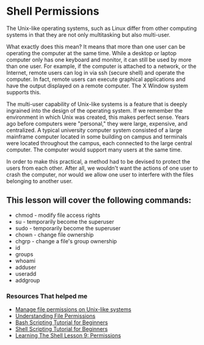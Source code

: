 # Shell Permissions


The Unix-like operating systems, such as Linux differ from other computing systems in that they are not only multitasking but also multi-user.

What exactly does this mean? It means that more than one user can be operating the computer at the same time. While a desktop or laptop computer only has one keyboard and monitor, it can still be used by more than one user. For example, if the computer is attached to a network, or the Internet, remote users can log in via ssh (secure shell) and operate the computer. In fact, remote users can execute graphical applications and have the output displayed on a remote computer. The X Window system supports this.

The multi-user capability of Unix-like systems is a feature that is deeply ingrained into the design of the operating system. If we remember the environment in which Unix was created, this makes perfect sense. Years ago before computers were "personal," they were large, expensive, and centralized. A typical university computer system consisted of a large mainframe computer located in some building on campus and terminals were located throughout the campus, each connected to the large central computer. The computer would support many users at the same time.

In order to make this practical, a method had to be devised to protect the users from each other. After all, we wouldn't want the actions of one user to crash the computer, nor would we allow one user to interfere with the files belonging to another user.
 
##  This lesson will cover the following commands:

* chmod - modify file access rights
* su - temporarily become the superuser
* sudo - temporarily become the superuser
* chown - change file ownership
* chgrp - change a file's group ownership
* id
* groups
* whoami
* adduser
* useradd
* addgroup

### Resources That helped me

* [Manage file permissions on Unix-like systems](https://kb.iu.edu/d/abdb)
* [Understanding File Permissions](https://www.multacom.com/faq/password_protection/file_permissions.htm)
* [Bash Scripting Tutorial for Beginners](https://www.youtube.com/watch?v=tK9Oc6AEnR4&t=1828s)
* [Shell Scripting Tutorial for Beginners](https://www.youtube.com/playlist?list=PLS1QulWo1RIYmaxcEqw5JhK3b-6rgdWO_)
* [Learning The Shell Lesson 9: Permissions](https://linuxcommand.org/lc3_lts0090.php)
